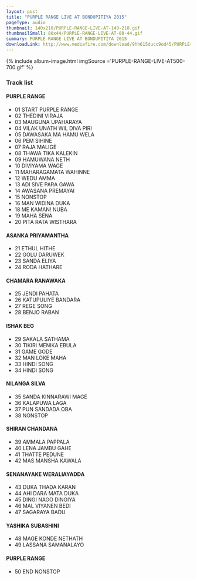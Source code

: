 ```yaml
---
layout: post
title: "PURPLE RANGE LIVE AT BONDUPITIYA 2015"
pageType: audio
thumbnail: 140x210/PURPLE-RANGE-LIVE-AT-140-210.gif
thumbnailSmall: 80x44/PURPLE-RANGE-LIVE-AT-80-44.gif
summary: PURPLE RANGE LIVE AT BONDUPITIYA 2015
downloadLink: http://www.mediafire.com/download/9hh615ducc9od45/PURPLE+RANGE+LIVE+AT+Bondupitiya+%28Thalagasagoda%29.rar
---
```



{% include album-image.html imgSource ='PURPLE-RANGE-LIVE-AT500-700.gif' %}

### Track list 

#### PURPLE RANGE

-  01 START PURPLE RANGE 
-  02 THEDINI VIRAJA  
-  03 MAUGUNA UPAHARAYA 
-  04 VILAK UNATH WIL DIVA PIRI 
-  05 DAWASAKA MA HAMU WELA 
-  06 PEM SIHINE 
-  07 RAJA MALIGE 
-  08 THAWA TIKA KALEKIN 
-  09 HAMUWANA NETH 
-  10 DIVIYAMA WAGE  
-  11 MAHARAGAMATA WAHINNE
-  12 WEDU AMMA 
-  13 ADI SIVE PARA GAWA 
-  14 AWASANA PREMAYAI 
-  15 NONSTOP 
-  16 MAN WIDINA DUKA 
-  18 ME KAMAN! NUBA
-  19 MAHA SENA 
-  20 PITA RATA WISTHARA 

#### ASANKA PRIYAMANTHA

-  21 ETHUL HITHE
-  22 GOLU DARUWEK
-  23 SANDA ELIYA
-  24 RODA HATHARE 

#### CHAMARA RANAWAKA

-  25 JENDI PAHATA
-  26 KATUPULIYE BANDARA
-  27 REGE SONG 
-  28 BENJO RABAN  

#### ISHAK BEG

-  29 SAKALA SATHAMA  
-  30 TIKIRI MENIKA EBULA 
-  31 GAME GODE 
-  32 MAN LOKE MAHA 
-  33 HINDI SONG 
-  34 HINDI SONG 
  
#### NILANGA SILVA

-  35 SANDA KINNARAWI MAGE 
-  36 KALAPUWA LAGA 
-  37 PUN SANDADA OBA  
-  38 NONSTOP 

#### SHIRAN CHANDANA

-  39 AMMALA PAPPALA 
-  40 LENA JAMBU GAHE 
-  41 THATTE PEDUNE 
-  42 MAS MANSHA KAWALA 
  
#### SENANAYAKE WERALIAYADDA

-  43 DUKA THADA KARAN 
-  44 AHI DARA MATA DUKA 
-  45 DINGI NAGO DINGIYA 
-  46 MAL VIYANEN BEDI 
-  47 SAGARAYA BADU 

#### YASHIKA SUBASHINI 

-  48 MAGE KONDE NETHATH  
-  49 LASSANA SAMANALAYO 

#### PURPLE RANGE

-  50 END NONSTOP 


  

  


  

  






